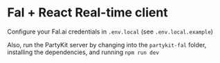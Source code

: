 # Fal + React Real-time client

Configure your Fal.ai credentials in `.env.local` (see `.env.local.example`)

Also, run the PartyKit server by changing into the `partykit-fal` folder, installing the dependencies, and running `npm run dev`